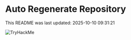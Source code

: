 # Auto Regenerate Repository

This README was last updated: 2025-10-10 09:31:21

 ![TryHackMe](https://tryhackme.com/badge/533634)